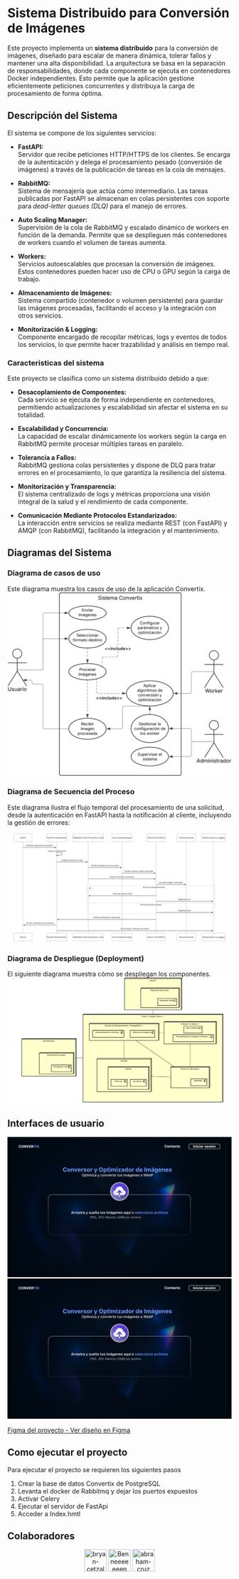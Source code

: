 # Sistema Distribuido para Conversión de Imágenes

Este proyecto implementa un **sistema distribuido** para la conversión de imágenes, diseñado para escalar de manera dinámica, tolerar fallos y mantener una alta disponibilidad. La arquitectura se basa en la separación de responsabilidades, donde cada componente se ejecuta en contenedores Docker independientes. Esto permite que la aplicación gestione eficientemente peticiones concurrentes y distribuya la carga de procesamiento de forma óptima.

## Descripción del Sistema

El sistema se compone de los siguientes servicios:

- **FastAPI:**  
  Servidor que recibe peticiones HTTP/HTTPS de los clientes. Se encarga de la autenticación y delega el procesamiento pesado (conversión de imágenes) a través de la publicación de tareas en la cola de mensajes.

- **RabbitMQ:**  
  Sistema de mensajería que actúa como intermediario. Las tareas publicadas por FastAPI se almacenan en colas persistentes con soporte para _dead-letter queues (DLQ)_ para el manejo de errores.

- **Auto Scaling Manager:**  
  Supervisión de la cola de RabbitMQ y escalado dinámico de workers en función de la demanda. Permite que se desplieguen más contenedores de workers cuando el volumen de tareas aumenta.

- **Workers:**  
  Servicios autoescalables que procesan la conversión de imágenes. Estos contenedores pueden hacer uso de CPU o GPU según la carga de trabajo.

- **Almacenamiento de Imágenes:**  
  Sistema compartido (contenedor o volumen persistente) para guardar las imágenes procesadas, facilitando el acceso y la integración con otros servicios.

- **Monitorización & Logging:**  
  Componente encargado de recopilar métricas, logs y eventos de todos los servicios, lo que permite hacer trazabilidad y análisis en tiempo real.

### Caracteristicas del sistema

Este proyecto se clasifica como un sistema distribuido debido a que:

- **Desacoplamiento de Componentes:**  
  Cada servicio se ejecuta de forma independiente en contenedores, permitiendo actualizaciones y escalabilidad sin afectar el sistema en su totalidad.

- **Escalabilidad y Concurrencia:**  
  La capacidad de escalar dinámicamente los workers según la carga en RabbitMQ permite procesar múltiples tareas en paralelo.

- **Tolerancia a Fallos:**  
  RabbitMQ gestiona colas persistentes y dispone de DLQ para tratar errores en el procesamiento, lo que garantiza la resiliencia del sistema.

- **Monitorización y Transparencia:**  
  El sistema centralizado de logs y métricas proporciona una visión integral de la salud y el rendimiento de cada componente.

- **Comunicación Mediante Protocolos Estandarizados:**  
  La interacción entre servicios se realiza mediante REST (con FastAPI) y AMQP (con RabbitMQ), facilitando la integración y el mantenimiento.

## Diagramas del Sistema

### Diagrama de casos de uso 
Este diagrama muestra los casos de uso de la aplicación Convertix.
![](Diagramas/CasosUso.svg)


### Diagrama de Secuencia del Proceso 
Este diagrama ilustra el flujo temporal del procesamiento de una solicitud, desde la autenticación en FastAPI hasta la notificación al cliente, incluyendo la gestión de errores:

![](Diagramas/DiagramaFlujo.svg)

### Diagrama de Despliegue (Deployment)
El siguiente diagrama muestra cómo se despliegan los componentes.
![](Diagramas/DiagramaDespligue.png)

## Interfaces de usuario
![Vista previa del diseño en Figma](img/Convertix.png) 
![Vista previa del diseño en Figma](img/Convertix.png) 

[Figma del proyecto - Ver diseño en Figma](https://www.figma.com/design/hI5xVxAdqeYuA0gS1xTrT8/Convertix?node-id=0-1&t=fHzxOyDQZ137G8LF-1)

## Como ejecutar el proyecto
Para ejecutar el proyecto se requieren los siguientes pasos
1. Crear la base de datos Convertix de PostgreSQL
2. Levanta el docker de Rabbitmq y dejar los puertos expuestos
3. Activar Celery
4. Ejecutar el servidor de FastApi
5. Acceder a Index.hmtl

## Colaboradores
<div align="center">
<a href="https://github.com/BryanCetzal"><img src="https://avatars.githubusercontent.com/u/91039569?v=4" title="bryan-cetzal" width="50" height="50" ></a>
<a href="https://github.com/Benn7n"><img src="https://avatars.githubusercontent.com/u/92053696?v=4" title="Benneeeeeeen" width="50" height="50" ></a>
<a href="https://github.com/abrahamcruzc"><img src="https://avatars.githubusercontent.com/u/89595482?v=4" title="abraham-cruz" width="50" height="50" ></a>
</div>